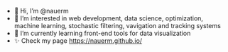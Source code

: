 - 👋 Hi, I’m @nauerm
- 👀 I’m interested in web development, data science, optimization, machine learning, stochastic filtering, vavigation and tracking systems
- 🌱 I’m currently learning front-end tools for data visualization
- ✨ Check my page https://nauerm.github.io/ 

<!---
nauerm/nauerm is a ✨ special ✨ repository because its `README.md` (this file) appears on your GitHub profile.
You can click the Preview link to take a look at your changes.
--->
